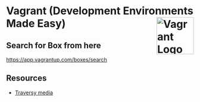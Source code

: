 # Vagrant (Development Environments Made Easy) <img src="https://upload.wikimedia.org/wikipedia/commons/thumb/8/87/Vagrant.png/492px-Vagrant.png" align="right" width="100px" alt="Vagrant Logo">

## Search for Box from here
https://app.vagrantup.com/boxes/search


## Resources
- [Traversy media](https://youtu.be/vBreXjkizgo)

